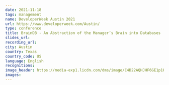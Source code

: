 ```yaml
---
date: 2021-11-18
tags: management
name: DeveloperWeek Austin 2021
url: https://www.developerweek.com/Austin/
type: conference
title: BrainDB - An Abstraction of the Manager’s Brain into Databases
slides_url:
recording_url: 
city: Austin
country: Texas
country_code: US
language: English
recognitions:
image_header: https://media-exp1.licdn.com/dms/image/C4D22AQHJHF6GE1p1Hg/feedshare-shrink_2048_1536/0/1636312678927?e=1640822400&v=beta&t=zVhEyYD37u5N3uyXY4RcTPN9l6sZmbUF5one2WJ2kYQ
images:
---
```

